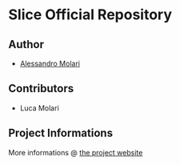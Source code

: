 Slice Official Repository
===============================================================================
## Author
* [Alessandro Molari](http://molarialessandro.info)

## Contributors
* Luca Molari

## Project Informations
More informations @ [the project website](http://molarialessandro.info/slice-official-repository)

